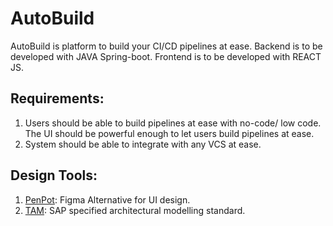 # AutoBuild

AutoBuild is platform to build your CI/CD pipelines at ease.
Backend is to be developed with JAVA Spring-boot.
Frontend is to be developed with REACT JS.

## Requirements:
1. Users should be able to build pipelines at ease with no-code/ low code. The UI should be powerful enough to let users build pipelines at ease. 
2. System should be able to integrate with any VCS at ease.

## Design Tools:
1. [PenPot](https://design.penpot.app/#/dashboard/recent?team-id=e7c79b0d-7aa0-808c-8006-bb3c3d557ad4): Figma Alternative for UI design. 
2. [TAM](https://help.sap.com/docs/SAP_POWERDESIGNER/1cc460ad80f446e6a9d19303919ee269/c818cfa96e1b1014abb5d137d4620b1e.html): SAP specified architectural modelling standard.